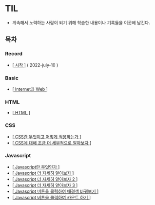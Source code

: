 # TIL
  
* 계속해서 노력하는 사람이 되기 위해 학습한 내용이나 기록들을 이곳에 남긴다.
  
## 목차
  
### Record
  
* [[ 시작 ]](https://github.com/12OneTwo12/TIL/blob/main/record/20220710.md) ( 2022-july-10 )

### Basic  
  
* [[ Internet과 Web ]](https://github.com/12OneTwo12/TIL/blob/main/Basic/Internet.md)

### HTML

* [[ HTML ]](https://github.com/12OneTwo12/TIL/blob/main/Html/basic.md)
  
### CSS
  
* [[ CSS란 무엇이고 어떻게 적용하는가 ]](https://github.com/12OneTwo12/TIL/blob/main/CSS/readme.md)
* [[ CSS에 대해 조금 더 세부적으로 알아보자 ]](https://github.com/12OneTwo12/TIL/blob/main/CSS/readme2.md)  
  
### Javascript  
  
* [[ Javascript란 무엇인가 ]](https://github.com/12OneTwo12/TIL/blob/main/Javascript/readme.md)  
* [[ Javascript 더 자세히 알아보자 ]](https://github.com/12OneTwo12/TIL/blob/main/Javascript/readme2.md)  
* [[ Javascript 더 자세히 알아보자 2 ]](https://github.com/12OneTwo12/TIL/blob/main/Javascript/readme3.md)    
* [[ Javascript 더 자세히 알아보자 3 ]](https://github.com/12OneTwo12/TIL/blob/main/Javascript/readme4.md)  
* [[ Javascript 버튼을 클릭하여 배경색 바꿔보기 ]](https://github.com/12OneTwo12/TIL/blob/main/Javascript/readme5.md)  
* [[ Javascript 버튼을 클릭하여 카운트 하기 ]](https://github.com/12OneTwo12/TIL/blob/main/Javascript/readme6.md)  
